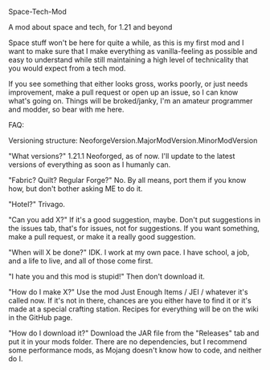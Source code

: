 Space-Tech-Mod

A mod about space and tech, for 1.21 and beyond

Space stuff won't be here for quite a while,
as this is my first mod and I want to make sure that I make everything as vanilla-feeling
as possible and easy to understand while still maintaining a high level of technicality that
you would expect from a tech mod.

If you see something that either looks gross, works poorly, or just needs improvement, make a pull request
or open up an issue, so I can know what's going on. Things will be broked/janky, I'm an amateur programmer
and modder, so bear with me here.

FAQ:

Versioning structure: NeoforgeVersion.MajorModVersion.MinorModVersion

"What versions?" 1.21.1 Neoforged, as of now. I'll update to the latest versions of everything as soon as
I humanly can.

"Fabric? Quilt? Regular Forge?" No. By all means, port them if you know how, but don't bother asking ME to do it.

"Hotel?" Trivago.

"Can you add X?"  If it's a good suggestion, maybe. Don't put suggestions in the issues tab, that's
for issues, not for suggestions. If you want something, make a pull request, or make it a really good
suggestion.

"When will X be done?" IDK. I work at my own pace. I have school, a job, and a life to live, and all of those come first.

"I hate you and this mod is stupid!" Then don't download it.

"How do I make X?" Use the mod Just Enough Items / JEI / whatever it's called now.
If it's not in there, chances are you either have to find it or it's made at a special
crafting station. Recipes for everything will be on the wiki in the GitHub page.

"How do I download it?" Download the JAR file from the "Releases" tab and put it in your
mods folder. There are no dependencies, but I recommend some performance mods, as Mojang doesn't know how to code, and
neither do I.
